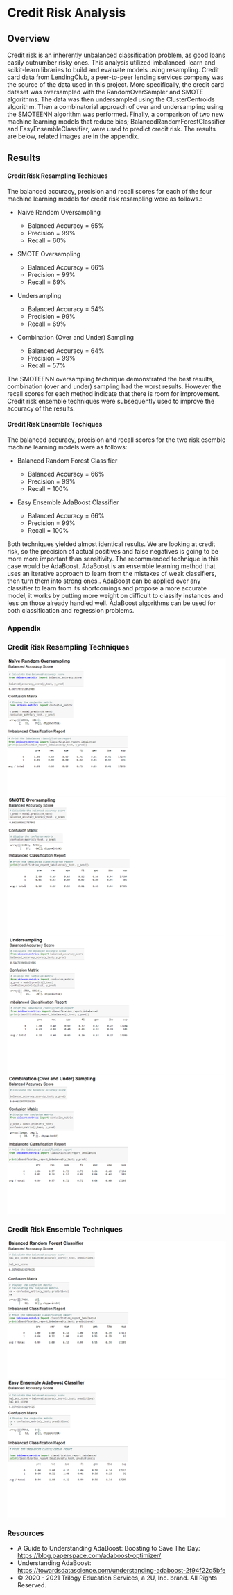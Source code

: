 # Credit Risk Analysis  
## Overview
Credit risk is an inherently unbalanced classification problem, as good loans easily outnumber risky ones. This analysis utilized imbalanced-learn and scikit-learn libraries to build and evaluate models using resampling. Credit card data from  LendingClub, a peer-to-peer lending services company was the source of the data used in this project. More specifically, the credit card dataset was oversampled with the RandomOverSampler and SMOTE algorithms. The data was then undersampled using the ClusterCentroids algorithm. Then a combinatorial approach of over and undersampling using the SMOTEENN algorithm was performed. Finally, a comparison of two new machine learning models that reduce bias; BalancedRandomForestClassifier and EasyEnsembleClassifier, were used to predict credit risk. The results are below, related images are in the appendix.
## Results
####  Credit Risk Resampling Techiques
The balanced accuracy, precision and recall scores for each of the four machine learning models for credit risk resampling were as follows.:
- Naive Random Oversampling
	- Balanced Accuracy = 65%
	- Precision = 99%
	- Recall = 60%
	
- SMOTE Oversampling
	- Balanced Accuracy = 66%
	- Precision = 99%
	- Recall = 69%
	
- Undersampling
	- Balanced Accuracy = 54%
	- Precision = 99%
	- Recall = 69%
	
- Combination (Over and Under) Sampling
	- Balanced Accuracy = 64%
	- Precision = 99%
	- Recall = 57%

The SMOTEENN oversampling technique demonstrated the best results, combination (over and under) sampling had the worst results. However the recall scores for each method indicate that there is room for improvement. Credit risk ensemble techniques were subsequently used to improve the accuracy of the results.	
####  Credit Risk Ensemble Techiques
The balanced accuracy, precision and recall scores for the two risk esemble machine learning models were as follows:
- Balanced Random Forest Classifier
	- Balanced Accuracy = 66%
	- Precision = 99%
	- Recall = 100%
	
- Easy Ensemble AdaBoost Classifier
	- Balanced Accuracy = 66%
	- Precision = 99%
	- Recall = 100%
	
Both techniques yielded almost identical results. We are looking at credit risk, so the precision of actual positives and false negatives is going to be more more important than sensitivity. The recommended technique in this case would be AdaBoost. AdaBoost is an ensemble learning method that uses an iterative approach to learn from the mistakes of weak classifiers, then turn them into strong ones.. AdaBoost can be applied over any classifier to learn from its shortcomings and propose a more accurate model, it works by putting more weight on difficult to classify instances and less on those already handled well. AdaBoost algorithms can be used for both classification and regression problems.
### Appendix
### Credit Risk Resampling Techniques
![Naive](https://github.com/LleeMcD/Credit_Risk_Analysis/blob/main/Images/Naieve.png)
![SMOTE](https://github.com/LleeMcD/Credit_Risk_Analysis/blob/main/Images/SMOTE.png)
![Undersampling](https://github.com/LleeMcD/Credit_Risk_Analysis/blob/main/Images/Undersampling.png)
![Undersampling](https://github.com/LleeMcD/Credit_Risk_Analysis/blob/main/Images/Combination.png)

### Credit Risk Ensemble Techniques
![Forest](https://github.com/LleeMcD/Credit_Risk_Analysis/blob/main/Images/Forest.png)
![AdaBoost](https://github.com/LleeMcD/Credit_Risk_Analysis/blob/main/Images/AdaBoost.png)

### Resources
- A Guide to Understanding AdaBoost: Boosting to Save The Day: https://blog.paperspace.com/adaboost-optimizer/
- Understanding AdaBoost: https://towardsdatascience.com/understanding-adaboost-2f94f22d5bfe
- © 2020 - 2021 Trilogy Education Services, a 2U, Inc. brand. All Rights Reserved.
